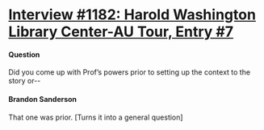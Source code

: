 # [Interview #1182: Harold Washington Library Center-AU Tour, Entry #7](https://www.theoryland.com/intvmain.php?i=1182#7)

#### Question

Did you come up with Prof’s powers prior to setting up the context to the story or--

#### Brandon Sanderson

That one was prior. [Turns it into a general question]

